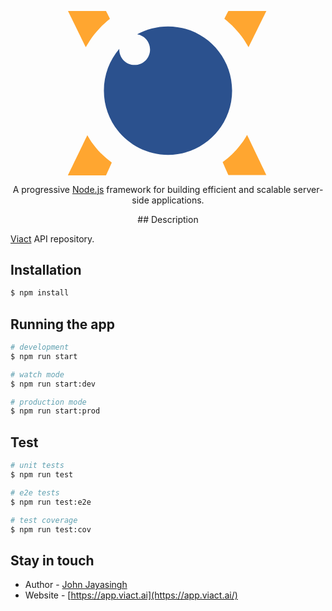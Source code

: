 <p align="center">
  <a href="http://nestjs.com/" target="blank"><img src="data:image/svg+xml,%3Csvg width='39' height='32' viewBox='0 0 39 32' fill='none' xmlns='http://www.w3.org/2000/svg'%3E%3Cpath fill-rule='evenodd' clip-rule='evenodd' d='M0 0C0.526246 0 5.81728 0 7.40792 0C7.43411 0 8.20086 1.51198 8.18181 1.52629C7.4365 2.12249 6.85072 2.64716 6.18636 3.33875C5.53153 4.02081 4.85051 4.85312 4.42665 5.49225C3.93374 6.23393 3.47417 7.06385 3.46227 7.04C2.77886 5.61626 0 0 0 0Z' fill='%23FFA630'/%3E%3Cpath fill-rule='evenodd' clip-rule='evenodd' d='M0 31.9999C0.526247 31.9999 5.81729 31.9999 7.40794 31.9999C7.43413 31.9999 8.54615 29.503 8.52949 29.491C7.49366 28.7207 7.05076 28.2986 6.58404 27.8479C5.98398 27.2684 5.46011 26.6793 4.68383 25.6276C4.15521 24.9122 3.77898 24.1634 3.76945 24.1872C3.08367 25.6109 0 31.9999 0 31.9999Z' fill='%23FFA630'/%3E%3Cpath fill-rule='evenodd' clip-rule='evenodd' d='M38.6938 31.9282C38.1675 31.9282 32.8765 31.9282 31.2858 31.9282C31.2596 31.9282 30.1476 29.4313 30.1643 29.4194C31.2001 28.6491 31.643 28.227 32.1097 27.7762C32.7098 27.1967 33.2337 26.6077 34.0099 25.556C34.5386 24.8405 34.9148 24.0917 34.9243 24.1155C35.6101 25.5393 38.6938 31.9282 38.6938 31.9282Z' fill='%23FFA630'/%3E%3Cpath fill-rule='evenodd' clip-rule='evenodd' d='M38.6831 0C38.1569 0 32.8658 0 31.2752 0C31.249 0 30.4822 1.51198 30.5013 1.52629C31.2466 2.12249 31.8324 2.64716 32.4967 3.33875C33.1516 4.02081 33.8326 4.85312 34.2565 5.49225C34.7494 6.23393 35.2089 7.06385 35.2208 7.04C35.9042 5.61626 38.6831 0 38.6831 0Z' fill='%23FFA630'/%3E%3Cpath fill-rule='evenodd' clip-rule='evenodd' d='M19.5 28C26.4036 28 32 22.4036 32 15.5C32 8.59644 26.4036 3 19.5 3C17.32 3 15.2703 3.55808 13.486 4.53916C14.9117 4.7714 16 6.00861 16 7.5C16 9.15685 14.6569 10.5 13 10.5C11.3431 10.5 10 9.15685 10 7.5C10 7.45728 10.0009 7.41478 10.0027 7.3725C8.13074 9.55787 7 12.3969 7 15.5C7 22.4036 12.5964 28 19.5 28Z' fill='%232B518E'/%3E%3C/svg%3E%0A" width="320" alt="Nest Logo" /></a>
</p>

[travis-image]: https://api.travis-ci.org/nestjs/nest.svg?branch=master
[travis-url]: https://travis-ci.org/nestjs/nest
[linux-image]: https://img.shields.io/travis/nestjs/nest/master.svg?label=linux
[linux-url]: https://travis-ci.org/nestjs/nest
  
  <p align="center">A progressive <a href="http://nodejs.org" target="blank">Node.js</a> framework for building efficient and scalable server-side applications.</p>
    <p align="center">
## Description

[Viact](https://app.viact.ai) API repository.

## Installation

```bash
$ npm install
```

## Running the app

```bash
# development
$ npm run start

# watch mode
$ npm run start:dev

# production mode
$ npm run start:prod
```

## Test

```bash
# unit tests
$ npm run test

# e2e tests
$ npm run test:e2e

# test coverage
$ npm run test:cov
```

## Stay in touch

- Author - [John Jayasingh](https://twitter.com/kovairider)
- Website - [https://app.viact.ai](https://app.viact.ai/)
